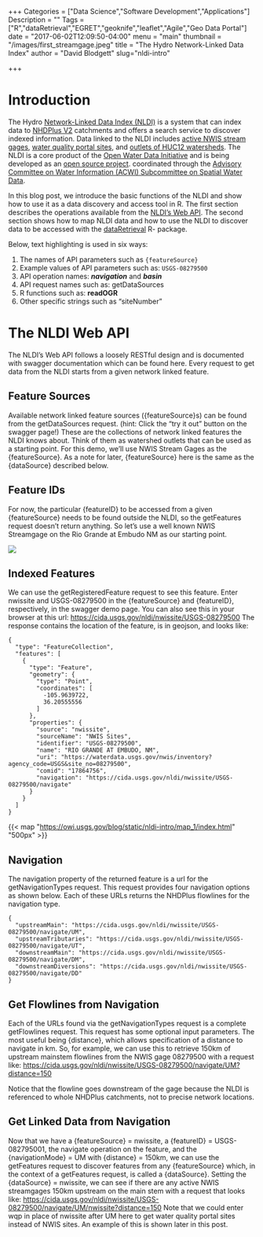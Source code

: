 +++
Categories = ["Data Science","Software Development","Applications"]
Description = ""
Tags = ["R","dataRetrieval","EGRET","geoknife","leaflet","Agile","Geo Data Portal"]
date = "2017-06-02T12:09:50-04:00"
menu = "main"
thumbnail = "/images/first_streamgage.jpeg"
title = "The Hydro Network-Linked Data Index"
author = "David Blodgett"
slug="nldi-intro"

+++

# Introduction

The Hydro [Network-Linked Data Index (NLDI)](https://cida.usgs.gov/nldi/about) is a system that can index data to [NHDPlus V2](http://www.horizon-systems.com/NHDPlus/V2NationalData.php) catchments and offers a search service to discover indexed information. Data linked to the NLDI includes [active NWIS stream gages](https://waterdata.usgs.gov/nwis/rt), [water quality portal sites](https://www.waterqualitydata.us/), and [outlets of HUC12 watersheds](https://www.sciencebase.gov/catalog/item/5762b664e4b07657d19a71ea). The NLDI is a core product of the [Open Water Data Initiative](http://acwi.gov/spatial/owdi/) and is being developed as an [open source project](https://github.com/ACWI-SSWD). coordinated through the [Advisory Committee on Water Information (ACWI) Subcommittee on Spatial Water Data](http://acwi.gov/spatial).

In this blog post, we introduce the basic functions of the NLDI and show how to use it as a data discovery and access tool in R. The first section describes the operations available from the [NLDI’s Web API](https://cida.usgs.gov/nldi/swagger-ui.html). The second section shows how to map NLDI data and how to use the NLDI to discover data to be accessed with the [dataRetrieval](https://github.com/USGS-R/dataRetrieval) R- package.

Below, text highlighting is used in six ways:

1. The names of API parameters such as `{featureSource}`
2. Example values of API parameters such as: `USGS-08279500`
3. API operation names: **_navigation_** and **_basin_**
4. API request names such as: getDataSources
5. R functions such as: **readOGR**
6. Other specific strings such as “siteNumber”

# The NLDI Web API

The NLDI’s Web API follows a loosely RESTful design and is documented with swagger documentation which can be found here. Every request to get data from the NLDI starts from a given network linked feature.

## Feature Sources

Available network linked feature sources ({featureSource}s) can be found from the getDataSources request. (hint: Click the “try it out” button on the swagger page!) These are the collections of network linked features the NLDI knows about. Think of them as watershed outlets that can be used as a starting point. For this demo, we’ll use NWIS Stream Gages as the {featureSource}. As a note for later, {featureSource} here is the same as the {dataSource} described below.

## Feature IDs

For now, the particular {featureID} to be accessed from a given {featureSource} needs to be found outside the NLDI, so the getFeatures request doesn’t return anything. So let’s use a well known NWIS Streamgage on the Rio Grande at Embudo NM as our starting point.

![](/epa-waters-docs/images/first_streamgage.jpeg)

## Indexed Features

We can use the getRegisteredFeature request to see this feature. Enter nwissite and USGS-08279500 in the {featureSource} and {featureID}, respectively, in the swagger demo page. You can also see this in your browser at this url: https://cida.usgs.gov/nldi/nwissite/USGS-08279500 The response contains the location of the feature, is in geojson, and looks like:

```
{
  "type": "FeatureCollection",
  "features": [
    {
      "type": "Feature",
      "geometry": {
        "type": "Point",
        "coordinates": [
          -105.9639722,
          36.20555556
        ]
      },
      "properties": {
        "source": "nwissite",
        "sourceName": "NWIS Sites",
        "identifier": "USGS-08279500",
        "name": "RIO GRANDE AT EMBUDO, NM",
        "uri": "https://waterdata.usgs.gov/nwis/inventory?agency_code=USGS&site_no=08279500",
        "comid": "17864756",
        "navigation": "https://cida.usgs.gov/nldi/nwissite/USGS-08279500/navigate"
      }
    }
  ]
}
```


{{< map "https://owi.usgs.gov/blog/static/nldi-intro/map_1/index.html" "500px" >}}

## Navigation

The navigation property of the returned feature is a url for the getNavigationTypes request. This request provides four navigation options as shown below. Each of these URLs returns the NHDPlus flowlines for the navigation type.

```
{
  "upstreamMain": "https://cida.usgs.gov/nldi/nwissite/USGS-08279500/navigate/UM",
  "upstreamTributaries": "https://cida.usgs.gov/nldi/nwissite/USGS-08279500/navigate/UT",
  "downstreamMain": "https://cida.usgs.gov/nldi/nwissite/USGS-08279500/navigate/DM",
  "downstreamDiversions": "https://cida.usgs.gov/nldi/nwissite/USGS-08279500/navigate/DD"
}
```

## Get Flowlines from Navigation

Each of the URLs found via the getNavigationTypes request is a complete getFlowlines request. This request has some optional input parameters. The most useful being {distance}, which allows specification of a distance to navigate in km. So, for example, we can use this to retrieve 150km of upstream mainstem flowlines from the NWIS gage 08279500 with a request like: https://cida.usgs.gov/nldi/nwissite/USGS-08279500/navigate/UM?distance=150

Notice that the flowline goes downstream of the gage because the NLDI is referenced to whole NHDPlus catchments, not to precise network locations.

## Get Linked Data from Navigation

Now that we have a {featureSource} = nwissite, a {featureID} = USGS-082795001, the navigate operation on the feature, and the {navigationMode} = UM with {distance} = 150km, we can use the getFeatures request to discover features from any {featureSource} which, in the context of a getFeatures request, is called a {dataSource}. Setting the {dataSource} = nwissite, we can see if there are any active NWIS streamgages 150km upstream on the main stem with a request that looks like: https://cida.usgs.gov/nldi/nwissite/USGS-08279500/navigate/UM/nwissite?distance=150 Note that we could enter wqp in place of nwissite after UM here to get water quality portal sites instead of NWIS sites. An example of this is shown later in this post.
